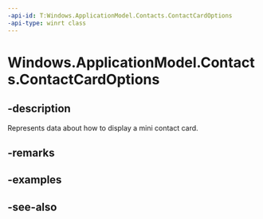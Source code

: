 ```yaml
---
-api-id: T:Windows.ApplicationModel.Contacts.ContactCardOptions
-api-type: winrt class
---
```


<!-- Class syntax.
public class ContactCardOptions : Windows.ApplicationModel.Contacts.IContactCardOptions, Windows.ApplicationModel.Contacts.IContactCardOptions2
-->

# Windows.ApplicationModel.Contacts.ContactCardOptions

## -description
Represents data about how to display a mini contact card.

## -remarks

## -examples

## -see-also
